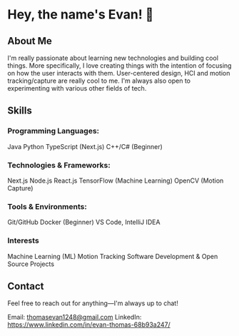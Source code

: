 # Hey, the name's Evan! 👋


## About Me
I'm really passionate about learning new technologies and building cool things. More specifically, I love creating things with the intention of focusing on how the user interacts with them. User-centered design, HCI and motion tracking/capture are really cool to me. I'm always also open to experimenting with various other fields of tech.

## Skills
### Programming Languages:
Java
Python
TypeScript (Next.js)
C++/C# (Beginner)


### Technologies & Frameworks:
Next.js
Node.js
React.js
TensorFlow (Machine Learning)
OpenCV (Motion Capture)

### Tools & Environments:
Git/GitHub
Docker (Beginner)
VS Code, IntelliJ IDEA

### Interests
Machine Learning (ML)
Motion Tracking
Software Development & Open Source Projects




## Contact
Feel free to reach out for anything—I'm always up to chat!

Email: thomasevan1248@gmail.com
LinkedIn: https://www.linkedin.com/in/evan-thomas-68b93a247/

<!--
**PolarTaffy/PolarTaffy** is a ✨ _special_ ✨ repository because its `README.md` (this file) appears on your GitHub profile.

Here are some ideas to get you started:

- 🔭 I’m currently working on ...
- 🌱 I’m currently learning ...
- 👯 I’m looking to collaborate on ...
- 🤔 I’m looking for help with ...
- 💬 Ask me about ...
- 📫 How to reach me: ...
- 😄 Pronouns: ...
- ⚡ Fun fact: ...
-->
